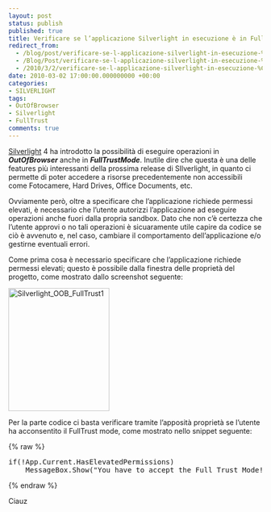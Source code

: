 ```yaml
---
layout: post
status: publish
published: true
title: Verificare se l’applicazione Silverlight in esecuzione è in FullTrust
redirect_from: 
  - /blog/post/verificare-se-l-applicazione-silverlight-in-esecuzione-%C3%A8-in-fulltrust-mode/
  - /Blog/Post/verificare-se-l-applicazione-silverlight-in-esecuzione-%C3%A8-in-fulltrust-mode/
  - /2010/3/2/verificare-se-l-applicazione-silverlight-in-esecuzione-%C3%A8-in-fulltrust-mode/
date: 2010-03-02 17:00:00.000000000 +00:00
categories:
- SILVERLIGHT
tags:
- OutOfBrowser
- Silverlight
- FullTrust
comments: true
---
```

<p><a title="Silverlight" href="http://imperugo.tostring.it/categories/archive/Silverlight" target="_blank">Silverlight</a> 4 ha introdotto la possibilità di eseguire operazioni in <em><strong>OutOfBrowser</strong></em> anche in <em><strong>FullTrustMode</strong></em>. Inutile dire che questa è una delle features più interessanti della prossima release di SIlverlight, in quanto ci permette di poter accedere a risorse precedentemente non accessibili come Fotocamere, Hard Drives, Office Documents, etc.</p>  <p>Ovviamente però, oltre a specificare che l’applicazione richiede permessi elevati, è necessario che l’utente autorizzi l’applicazione ad eseguire operazioni anche fuori dalla propria sandbox. Dato che non c’è certezza che l’utente approvi o no tali operazioni è sicuaramente utile capire da codice se ciò è avvenuto e, nel caso, cambiare il comportamento dell’applicazione e/o gestirne eventuali errori.</p>  <p>Come prima cosa è necessario specificare che l’applicazione richiede permessi elevati; questo è possibile dalla finestra delle proprietà del progetto, come mostrato dallo screenshot seguente:</p>  <p><a href="http://tostring.it/Content/Uploaded/image//imperugo/Silverlight_OOB_FullTrust1_5.png" rel="shadowbox"><img style="border-right-width: 0px; display: inline; border-top-width: 0px; border-bottom-width: 0px; border-left-width: 0px" title="Silverlight_OOB_FullTrust1" border="0" alt="Silverlight_OOB_FullTrust1" src="http://tostring.it/Content/Uploaded/image//imperugo/Silverlight_OOB_FullTrust1_thumb_1.png" width="200" height="244" /></a> </p>  <p>Per la parte codice ci basta verificare tramite l’apposità proprietà se l’utente ha acconsentito il FullTrust mode, come mostrato nello snippet seguente:</p>  {% raw %}<pre class="brush: csharp; ruler: true;">if(!App.Current.HasElevatedPermissions)
    MessageBox.Show(&quot;You have to accept the Full Trust Mode!&quot;);</pre>{% endraw %}

<p>Ciauz</p>
